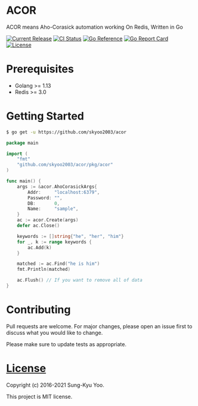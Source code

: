# ACOR

ACOR means Aho-Corasick automation working On Redis, Written in Go

[![Current Release](https://img.shields.io/github/release/skyoo2003/acor.svg)](https://github.com/skyoo2003/acor/releases/latest)
[![CI Status](https://github.com/skyoo2003/acor/actions/workflows/ci.yaml/badge.svg)](https://github.com/skyoo2003/acor/actions/workflows/ci.yaml)
[![Go Reference](https://pkg.go.dev/badge/github.com/skyoo2003/acor.svg)](https://pkg.go.dev/github.com/skyoo2003/acor)
[![Go Report Card](https://goreportcard.com/badge/github.com/skyoo2003/acor)](https://goreportcard.com/report/github.com/skyoo2003/acor)
[![License](https://img.shields.io/github/license/mashape/apistatus.svg)](LICENSE)

# Prerequisites

* Golang >= 1.13
* Redis >= 3.0

# Getting Started

```sh
$ go get -u https://github.com/skyoo2003/acor
```

```go
package main

import (
	"fmt"
	"github.com/skyoo2003/acor/pkg/acor"
)

func main() {
	args := &acor.AhoCorasickArgs{
		Addr:     "localhost:6379",
		Password: "",
		DB:       0,
		Name:     "sample",
	}
	ac := acor.Create(args)
	defer ac.Close()

	keywords := []string{"he", "her", "him"}
	for _, k := range keywords {
		ac.Add(k)
	}

	matched := ac.Find("he is him")
	fmt.Println(matched)

	ac.Flush() // If you want to remove all of data
}
```

# Contributing

Pull requests are welcome. For major changes, please open an issue first to discuss what you would like to change.

Please make sure to update tests as appropriate.

# [License](LICENSE)

Copyright (c) 2016-2021 Sung-Kyu Yoo.

This project is MIT license.
